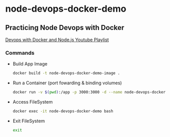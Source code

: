 # node-devops-docker-demo

## Practicing Node Devops with Docker

[Devops with Docker and Node.js Youtube Playlist](https://www.youtube.com/playlist?list=PL8VzFQ8k4U1JEu7BLraz8MdKJILJir7oY)

### Commands

- Build App Image

  ```sh
  docker build -t node-devops-docker-demo-image .
  ```

- Run a Container (port fowarding & binding volumes)

  ```sh
  docker run -v $(pwd):/app -p 3000:3000 -d --name node-devops-docker-demo node-devops-docker-demo-image
  ```

- Access FileSystem

  ```sh
  docker exec -it node-devops-docker-demo bash
  ```

- Exit FileSystem

  ```sh
  exit
  ```

